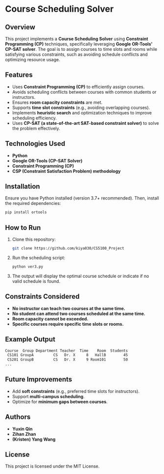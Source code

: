 # Course Scheduling Solver

## Overview
This project implements a **Course Scheduling Solver** using **Constraint Programming (CP)** techniques, specifically leveraging **Google OR-Tools' CP-SAT solver**. The goal is to assign courses to time slots and rooms while satisfying various constraints, such as avoiding schedule conflicts and optimizing resource usage.

## Features
- Uses **Constraint Programming (CP)** to efficiently assign courses.
- Avoids scheduling conflicts between courses with common students or instructors.
- Ensures **room capacity constraints** are met.
- Supports **time slot constraints** (e.g., avoiding overlapping courses).
- Implements **heuristic search** and optimization techniques to improve scheduling efficiency.
- Uses **CP-SAT (a state-of-the-art SAT-based constraint solver)** to solve the problem effectively.

## Technologies Used
- **Python**
- **Google OR-Tools (CP-SAT Solver)**
- **Constraint Programming (CP)**
- **CSP (Constraint Satisfaction Problem) methodology**

## Installation
Ensure you have Python installed (version 3.7+ recommended). Then, install the required dependencies:

```sh
pip install ortools
```

## How to Run
1. Clone this repository:
   ```sh
   git clone https://github.com/kiya030/CS5100_Project
   ```
2. Run the scheduling script:
   ```sh
   python ver3.py
   ```
3. The output will display the optimal course schedule or indicate if no valid schedule is found.

## Constraints Considered
- **No instructor can teach two courses at the same time.**
- **No student can attend two courses scheduled at the same time.**
- **Room capacity cannot be exceeded.**
- **Specific courses require specific time slots or rooms.**

## Example Output
```sh
Course  Group Department Teacher  Time    Room  Students
 CS101 GroupA         CS   Dr. X     8   HallB        45
 CS201 GroupB         CS   Dr. X     9 Room101        50
...
```

## Future Improvements
- Add **soft constraints** (e.g., preferred time slots for instructors).
- Support **multi-campus scheduling**.
- Optimize for **minimum gaps between courses**.

## Authors
- **Yuxin Qin**
- **Zihan Zhan**
- **(Kristen) Yang Wang**

## License
This project is licensed under the MIT License.

